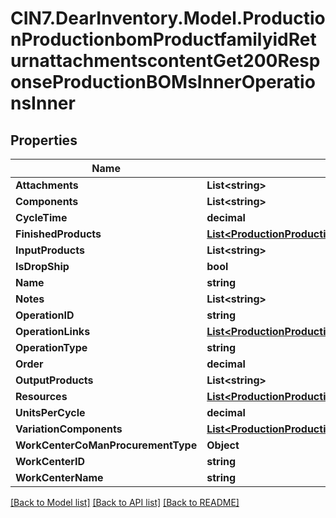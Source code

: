 # CIN7.DearInventory.Model.ProductionProductionbomProductfamilyidReturnattachmentscontentGet200ResponseProductionBOMsInnerOperationsInner

## Properties

| Name                               | Type                                                                                                                                                                                                                    | Description | Notes      |
| ---------------------------------- | ----------------------------------------------------------------------------------------------------------------------------------------------------------------------------------------------------------------------- | ----------- | ---------- |
| **Attachments**                    | **List&lt;string&gt;**                                                                                                                                                                                                  |             | [optional] |
| **Components**                     | **List&lt;string&gt;**                                                                                                                                                                                                  |             | [optional] |
| **CycleTime**                      | **decimal**                                                                                                                                                                                                             |             | [optional] |
| **FinishedProducts**               | [**List&lt;ProductionProductionbomPost200ResponseProductionBOMsInnerOperationsInnerFinishedProductsInner&gt;**](ProductionProductionbomPost200ResponseProductionBOMsInnerOperationsInnerFinishedProductsInner.md)       |             | [optional] |
| **InputProducts**                  | **List&lt;string&gt;**                                                                                                                                                                                                  |             | [optional] |
| **IsDropShip**                     | **bool**                                                                                                                                                                                                                |             | [optional] |
| **Name**                           | **string**                                                                                                                                                                                                              |             | [optional] |
| **Notes**                          | **List&lt;string&gt;**                                                                                                                                                                                                  |             | [optional] |
| **OperationID**                    | **string**                                                                                                                                                                                                              |             | [optional] |
| **OperationLinks**                 | [**List&lt;ProductionProductionbomPutRequestOperationsInnerOperationLinksInner&gt;**](ProductionProductionbomPutRequestOperationsInnerOperationLinksInner.md)                                                           |             | [optional] |
| **OperationType**                  | **string**                                                                                                                                                                                                              |             | [optional] |
| **Order**                          | **decimal**                                                                                                                                                                                                             |             | [optional] |
| **OutputProducts**                 | **List&lt;string&gt;**                                                                                                                                                                                                  |             | [optional] |
| **Resources**                      | [**List&lt;ProductionProductionbomPutRequestOperationsInnerResourcesInner&gt;**](ProductionProductionbomPutRequestOperationsInnerResourcesInner.md)                                                                     |             | [optional] |
| **UnitsPerCycle**                  | **decimal**                                                                                                                                                                                                             |             | [optional] |
| **VariationComponents**            | [**List&lt;ProductionProductionbomPost200ResponseProductionBOMsInnerOperationsInnerVariationComponentsInner&gt;**](ProductionProductionbomPost200ResponseProductionBOMsInnerOperationsInnerVariationComponentsInner.md) |             | [optional] |
| **WorkCenterCoManProcurementType** | **Object**                                                                                                                                                                                                              |             | [optional] |
| **WorkCenterID**                   | **string**                                                                                                                                                                                                              |             | [optional] |
| **WorkCenterName**                 | **string**                                                                                                                                                                                                              |             | [optional] |

[[Back to Model list]](../README.md#documentation-for-models) [[Back to API list]](../README.md#documentation-for-api-endpoints) [[Back to README]](../README.md)
